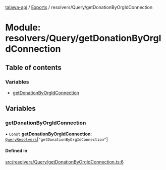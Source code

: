 [talawa-api](../README.md) / [Exports](../modules.md) / resolvers/Query/getDonationByOrgIdConnection

# Module: resolvers/Query/getDonationByOrgIdConnection

## Table of contents

### Variables

- [getDonationByOrgIdConnection](resolvers_Query_getDonationByOrgIdConnection.md#getdonationbyorgidconnection)

## Variables

### getDonationByOrgIdConnection

• `Const` **getDonationByOrgIdConnection**: [`QueryResolvers`](types_generatedGraphQLTypes.md#queryresolvers)[``"getDonationByOrgIdConnection"``]

#### Defined in

[src/resolvers/Query/getDonationByOrgIdConnection.ts:6](https://github.com/PalisadoesFoundation/talawa-api/blob/806e21a/src/resolvers/Query/getDonationByOrgIdConnection.ts#L6)
